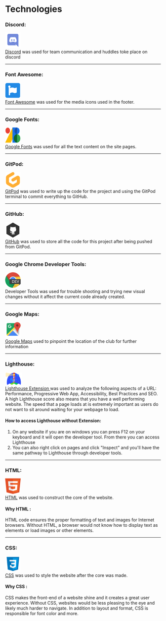 <h1>Technologies</h1>

<h3>Discord:</h3>
<p>
    <img src="./assets/images/readme/discord.png" width="50px" height="50px"><br>
    <a href="https://discord.com/" target="_blank">Discord</a>
    was used for team communication and huddles toke place on discord
</p><hr>

<h3>Font Awesome:</h3>
<p>
    <img src="./assets/images/readme/fontawesome.png" width="50px" height="50px"><br>
    <a href="https://fontawesome.com/" target="_blank">Font Awesome</a>
    was used for the media icons used in the footer.
</p><hr>

<h3>Google Fonts:</h3>
<p>
    <img src="./assets/images/readme/googlefonts.svg" width="50px" height="50px"><br>
    <a href="https://fonts.google.com/" target="_blank">Google Fonts</a>
    was used for all the text content on the site pages.
</p><hr>

<h3>GitPod:</h3>
<p>
    <img src="./assets/images/readme/gitpod.svg" width="50px" height="50px"><br><a href="https://www.gitpod.io/" target="_blank">GitPod</a>
    was used to write up the code for the project and using the GitPod terminal to commit everything to GitHub.
</p><hr>

<h3>GitHub:</h3>
    <p><img src="./assets/images/readme/github.png" width="50px" height="50px"><br>
    <a href="https://github.com/" target="_blank">GitHub</a>
    was used to store all the code for this project after being pushed from GitPod.
</p><hr>

<h3>Google Chrome Developer Tools:</h3>
<p>
    <img src="./assets/images/readme/googledevtools.png" width="50px"        height="50px" role="img" viewBox="0 0 24 24"><br>
    Developer Tools was used for trouble shooting and trying new visual changes without it affect the current code already created.
</p><hr>

<h3>Google Maps:</h3>
<p>
    <img src="./assets/images/readme/googlemaps.png" width="50px" height="50px" role="img" viewBox="0 0 24 24"><br>
    <a href="https://www.google.com/maps/" target="_blank">Google Maps</a> used to pinpoint the location of the club for further information
</p><hr>

<h3>Lighthouse:</h3>
<p>
    <img src="./assets/images/readme/lighthouse-google.webp" width="55px" height="40px" role="img" viewBox="0 0 24 24"><br>
    <a href="https://chrome.google.com/webstore/detail/lighthouse/blipmdconlkpinefehnmjammfjpmpbjk/related?hl=en" target="_blank">Lighthouse Extension
    </a>
    was used to analyze the following aspects of a URL: Performance, Progressive Web App, Accessibility, Best Practices and SEO.<br>
    A high Lighthouse score also means that you have a well performing website. The speed that a page loads at is extremely important as users do not want to sit around waiting for your webpage to load.
</p>
    <h4>How to access Lighthouse without Extension:</h4>
<ol>
    <li>
        On any website if you are on windows you can press F12 on your keyboard and it will open the developer tool. From there you can access Lighthouse
    </li>
    <li>   
        You can also right click on pages and click "Inspect" and you'll have the same pathway to Lighthouse through developer tools.
    </li>
</ol><hr>

<h3>HTML:</h3>
<p>
    <img src="./assets/images/readme/html.png" width="50px" height="50px"><br>
    <a href="https://en.wikipedia.org/wiki/HTML" target="_blank">HTML</a> 
    was used to construct the core of the website.</p>
<h4>Why HTML :</h4>
<p>
    HTML code ensures the proper formatting of text and images for Internet browsers. Without HTML, a browser would not know how to display text as elements or load images or other elements.
</p><hr>


<h3>CSS:</h3>
<p>
    <img src="./assets/images/readme/css.png" width="50px" height="50px"><br>
    <a href="https://en.wikipedia.org/wiki/CSS" target="_blank">CSS</a>
    was used to style the website after the core was made.</p>
<h4>Why CSS :</h4>
<p>
    CSS makes the front-end of a website shine and it creates a great user experience. Without CSS, websites would be less pleasing to the eye and likely much harder to navigate. In addition to layout and format, CSS is responsible for font color and more.
</p>
